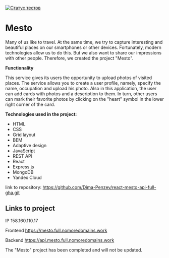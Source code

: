 [![Статус тестов](../../actions/workflows/tests.yml/badge.svg)](../../actions/workflows/tests.yml)

# Mesto

Many of us like to travel. At the same time, we try to capture interesting and beautiful places on our smartphones or other devices. Fortunately, modern technologies allow us to do this. But we also want to share our impressions with other people. Therefore, we created the project "Mesto".

__Functionality__

This service gives its users the opportunity to upload photos of visited places. The service allows you to create a user profile, namely, specify the name, occupation and upload his photo. Also in this application, the user can add cards with photos and a description to them. In turn, other users can mark their favorite photos by clicking on the "heart" symbol in the lower right corner of the card.

__Technologies used in the project:__

- HTML
- CSS
- Grid layout
- BEM
- Adaptive design
- JavaScript
- REST API
- React
- Express.js
- MongoDB
- Yandex Cloud

link to repository: https://github.com/Dima-Penzev/react-mesto-api-full-gha.git

## Links to project

IP 158.160.110.17

Frontend https://mesto.full.nomoredomains.work

Backend https://api.mesto.full.nomoredomains.work

The "Mesto" project has been completed and will not be updated.
